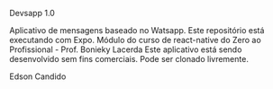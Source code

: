 Devsapp 1.0

Aplicativo de mensagens baseado no Watsapp.
Este repositório está executando com Expo.
Módulo do curso de react-native do Zero ao Profissional - Prof. Bonieky Lacerda
Este aplicativo está sendo desenvolvido sem fins comerciais.
Pode ser clonado livremente.

Edson Candido
